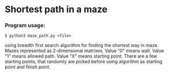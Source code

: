 # Shortest path in a maze
### Program usage:
``$ python3 maze_path.py <file>``

using breadth first search algorithm for finding the shortest way in maze.
Mazes represented as 2-dimensional matrixes.
Value "0" means wall.
Value "1" means allowed path.
Value "X" means starting point.
There are a few starting points, that randomly are picked before using
algorithm as starting point and finish point.
